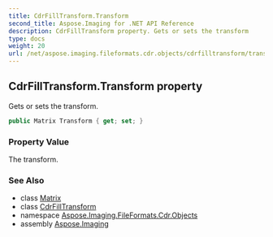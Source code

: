 ```yaml
---
title: CdrFillTransform.Transform
second_title: Aspose.Imaging for .NET API Reference
description: CdrFillTransform property. Gets or sets the transform
type: docs
weight: 20
url: /net/aspose.imaging.fileformats.cdr.objects/cdrfilltransform/transform/
---
```

## CdrFillTransform.Transform property

Gets or sets the transform.

```csharp
public Matrix Transform { get; set; }
```

### Property Value

The transform.

### See Also

* class [Matrix](../../../aspose.imaging/matrix/)
* class [CdrFillTransform](../)
* namespace [Aspose.Imaging.FileFormats.Cdr.Objects](../../cdrfilltransform/)
* assembly [Aspose.Imaging](../../../)


